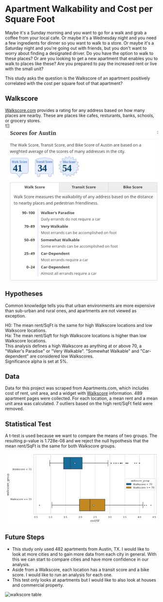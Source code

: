 # Apartment Walkability and Cost per Square Foot

Maybe it's a Sunday morning and you want to go for a walk and grab a coffee from your local cafe. Or maybe it's a Wednesday night and you need a few ingredients for dinner so you want to walk to a store. Or maybe it's a Saturday night and you're going out with friends, but you don't want to worry about finding a designated driver. Do you have the option to walk to these places? Or are you looking to get a new apartment that enables you to walk to places like these? Are you prepared to pay the increased rent or live with the small unit?  

This study asks the question is the Walkscore of an apartment positively correlated with the cost per square foot of that apartment?  

## Walkscore  
[Walkscore.com](https://www.walkscore.com/) provides a rating for any address based on how many places are nearby. These are places like cafes, resturants, banks, schools, or grocery stores.  
![]<img align="center" src="https://github.com/sn-ekstrand/walkability-and-cost/blob/master/images/austin_walkscore.png"> 

## Hypotheses
Common knowledge tells you that urban environments are more expensive than sub-urban and rural ones, and apartments are not viewed as exception.  

H0: The mean rent/SqFt is the same for high Walkscore locations and low Walkscore locations.  
Ha: The mean rent/Sqft for high Walkscore locations is higher than low Walkscore locations.  
This analysis defines a high Walkscore as anything at or above 70, a "Walker's Paradise" or "Very Walkable". "Somewhat Walkable" and "Car-dependent" are considered low Walkscores.  
Significance alpha is set at 5%.

## Data
Data for this project was scraped from Apartments.com, which includes cost of rent, unit area, and a widget with [Walkscore](https://www.walkscore.com/) information. 489 apartment pages were collected. For each location, a mean rent and a mean unit area was calculated. 7 outliers based on the high rent/SqFt field were removed. 

## Statistical Test
A t-test is used because we want to compare the means of two groups. The resulting p-value is 1.728e-08 and we reject the null hypothesis that the mean rent/SqFt is the same for both Walkscore groups. 

![box plot](https://github.com/sn-ekstrand/walkability-and-cost/blob/master/images/box_plot.png)

## Future Steps
- This study only used 482 apartments from Austin, TX. I would like to look at more cities and to gain more data from each city in general. With this we can start to compare cities and have more confidence in our analysis.  
- Aside from a Walkscore, each location has a transit score and a bike score. I would like to run an analysis for each one. 
- This test only looks at apartments but I would like to also look at houses and commercial property. 

![walkscore table]()
